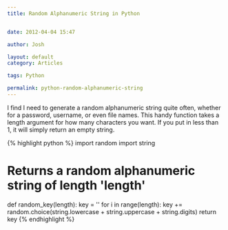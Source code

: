 ```yaml
---
title: Random Alphanumeric String in Python


date: 2012-04-04 15:47

author: Josh

layout: default
category: Articles

tags: Python

permalink: python-random-alphanumeric-string
---
```


I find I need to generate a random alphanumeric string quite often,
whether for a password, username, or even file names. This handy
function takes a length argument for how many characters you want. If
you put in less than 1, it will simply return an empty string.

{% highlight python %}
import random
import string

# Returns a random alphanumeric string of length 'length'
def random_key(length):
    key = ''
    for i in range(length):
        key += random.choice(string.lowercase + string.uppercase + string.digits)
    return key
{% endhighlight %}
